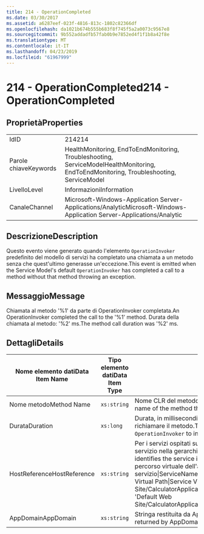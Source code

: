 ```yaml
---
title: 214 - OperationCompleted
ms.date: 03/30/2017
ms.assetid: a6287eef-023f-4816-813c-1802c82366df
ms.openlocfilehash: da1021b674b555b683f8f745f5a2a0073c9567e8
ms.sourcegitcommit: 9b552addadfb57fab0b9e7852ed4f1f1b8a42f8e
ms.translationtype: MT
ms.contentlocale: it-IT
ms.lasthandoff: 04/23/2019
ms.locfileid: "61967999"
---
```

# <a name="214---operationcompleted"></a><span data-ttu-id="1e93b-102">214 - OperationCompleted</span><span class="sxs-lookup"><span data-stu-id="1e93b-102">214 - OperationCompleted</span></span>
## <a name="properties"></a><span data-ttu-id="1e93b-103">Proprietà</span><span class="sxs-lookup"><span data-stu-id="1e93b-103">Properties</span></span>  
  
|||  
|-|-|  
|<span data-ttu-id="1e93b-104">Id</span><span class="sxs-lookup"><span data-stu-id="1e93b-104">ID</span></span>|<span data-ttu-id="1e93b-105">214</span><span class="sxs-lookup"><span data-stu-id="1e93b-105">214</span></span>|  
|<span data-ttu-id="1e93b-106">Parole chiave</span><span class="sxs-lookup"><span data-stu-id="1e93b-106">Keywords</span></span>|<span data-ttu-id="1e93b-107">HealthMonitoring, EndToEndMonitoring, Troubleshooting, ServiceModel</span><span class="sxs-lookup"><span data-stu-id="1e93b-107">HealthMonitoring, EndToEndMonitoring, Troubleshooting, ServiceModel</span></span>|  
|<span data-ttu-id="1e93b-108">Livello</span><span class="sxs-lookup"><span data-stu-id="1e93b-108">Level</span></span>|<span data-ttu-id="1e93b-109">Informazioni</span><span class="sxs-lookup"><span data-stu-id="1e93b-109">Information</span></span>|  
|<span data-ttu-id="1e93b-110">Canale</span><span class="sxs-lookup"><span data-stu-id="1e93b-110">Channel</span></span>|<span data-ttu-id="1e93b-111">Microsoft-Windows-Application Server-Applications/Analytic</span><span class="sxs-lookup"><span data-stu-id="1e93b-111">Microsoft-Windows-Application Server-Applications/Analytic</span></span>|  
  
## <a name="description"></a><span data-ttu-id="1e93b-112">Descrizione</span><span class="sxs-lookup"><span data-stu-id="1e93b-112">Description</span></span>  
 <span data-ttu-id="1e93b-113">Questo evento viene generato quando l'elemento `OperationInvoker` predefinito del modello di servizi ha completato una chiamata a un metodo senza che quest'ultimo generasse un'eccezione.</span><span class="sxs-lookup"><span data-stu-id="1e93b-113">This event is emitted when the Service Model's default `OperationInvoker` has completed a call to a method without that method throwing an exception.</span></span>  
  
## <a name="message"></a><span data-ttu-id="1e93b-114">Messaggio</span><span class="sxs-lookup"><span data-stu-id="1e93b-114">Message</span></span>  
 <span data-ttu-id="1e93b-115">Chiamata al metodo '%1' da parte di OperationInvoker completata.</span><span class="sxs-lookup"><span data-stu-id="1e93b-115">An OperationInvoker completed the call to the '%1' method.</span></span> <span data-ttu-id="1e93b-116">Durata della chiamata al metodo: '%2' ms.</span><span class="sxs-lookup"><span data-stu-id="1e93b-116">The method call duration was '%2' ms.</span></span>  
  
## <a name="details"></a><span data-ttu-id="1e93b-117">Dettagli</span><span class="sxs-lookup"><span data-stu-id="1e93b-117">Details</span></span>  
  
|<span data-ttu-id="1e93b-118">Nome elemento dati</span><span class="sxs-lookup"><span data-stu-id="1e93b-118">Data Item Name</span></span>|<span data-ttu-id="1e93b-119">Tipo elemento dati</span><span class="sxs-lookup"><span data-stu-id="1e93b-119">Data Item Type</span></span>|<span data-ttu-id="1e93b-120">Descrizione</span><span class="sxs-lookup"><span data-stu-id="1e93b-120">Description</span></span>|  
|--------------------|--------------------|-----------------|  
|<span data-ttu-id="1e93b-121">Nome metodo</span><span class="sxs-lookup"><span data-stu-id="1e93b-121">Method Name</span></span>|`xs:string`|<span data-ttu-id="1e93b-122">Nome CLR del metodo richiamato dall'elemento `OperationInvoker`.</span><span class="sxs-lookup"><span data-stu-id="1e93b-122">The CLR name of the method that was invoked by the `OperationInvoker`.</span></span>|  
|<span data-ttu-id="1e93b-123">Durata</span><span class="sxs-lookup"><span data-stu-id="1e93b-123">Duration</span></span>|`xs:long`|<span data-ttu-id="1e93b-124">Durata, in millisecondi, necessaria all'elemento `OperationInvoker` per richiamare il metodo.</span><span class="sxs-lookup"><span data-stu-id="1e93b-124">The time, in milliseconds, that it took the `OperationInvoker` to invoke the method.</span></span>|  
|<span data-ttu-id="1e93b-125">HostReference</span><span class="sxs-lookup"><span data-stu-id="1e93b-125">HostReference</span></span>|`xs:string`|<span data-ttu-id="1e93b-126">Per i servizi ospitati su Web, questo campo identifica in modo univoco il servizio nella gerarchia Web.</span><span class="sxs-lookup"><span data-stu-id="1e93b-126">For web-hosted services, this field uniquely identifies the service in the Web hierarchy.</span></span> <span data-ttu-id="1e93b-127">Il formato viene definito come ' percorso virtuale dell'applicazione nome sito Web&#124;percorso virtuale del servizio&#124;ServiceName'.</span><span class="sxs-lookup"><span data-stu-id="1e93b-127">Its format is defined as 'Web Site Name Application Virtual Path&#124;Service Virtual Path&#124;ServiceName'.</span></span> <span data-ttu-id="1e93b-128">Esempio: ' Default Web Site/CalculatorApplication&#124;/CalculatorService.svc&#124;CalculatorService'.</span><span class="sxs-lookup"><span data-stu-id="1e93b-128">Example: 'Default Web Site/CalculatorApplication&#124;/CalculatorService.svc&#124;CalculatorService'.</span></span>|  
|<span data-ttu-id="1e93b-129">AppDomain</span><span class="sxs-lookup"><span data-stu-id="1e93b-129">AppDomain</span></span>|`xs:string`|<span data-ttu-id="1e93b-130">Stringa restituita da AppDomain.CurrentDomain.FriendlyName.</span><span class="sxs-lookup"><span data-stu-id="1e93b-130">The string returned by AppDomain.CurrentDomain.FriendlyName.</span></span>|
